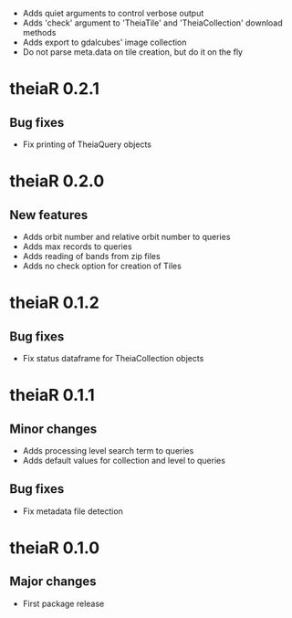 - Adds quiet arguments to control verbose output
- Adds 'check' argument to 'TheiaTile' and 'TheiaCollection' download methods
- Adds export to gdalcubes' image collection
- Do not parse meta.data on tile creation, but do it on the fly

# theiaR 0.2.1

## Bug fixes

- Fix printing of TheiaQuery objects


# theiaR 0.2.0

## New features

- Adds orbit number and relative orbit number to queries
- Adds max records to queries
- Adds reading of bands from zip files
- Adds no check option for creation of Tiles


# theiaR 0.1.2

## Bug fixes

- Fix status dataframe for TheiaCollection objects


# theiaR 0.1.1

## Minor changes

- Adds processing level search term to queries
- Adds default values for collection and level to queries

## Bug fixes

- Fix metadata file detection


# theiaR 0.1.0

## Major changes

- First package release
